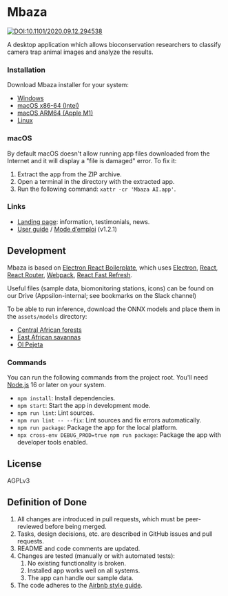 # Mbaza

[![DOI:10.1101/2020.09.12.294538](https://zenodo.org/badge/DOI/10.1101/2020.09.12.294538.svg)](https://doi.org/10.1101/2020.09.12.294538)

A desktop application which allows bioconservation researchers
to classify camera trap animal images and analyze the results.

### Installation

Download Mbaza installer for your system:
* [Windows](https://github.com/Appsilon/mbaza/releases/download/v2.1.0/Mbaza.AI.Setup.2.1.0.exe)
* [macOS x86-64 (Intel)](https://github.com/Appsilon/mbaza/releases/download/v2.1.0/Mbaza.AI-2.1.0-mac.zip)
* [macOS ARM64 (Apple M1)](https://github.com/Appsilon/mbaza/releases/download/v2.1.0/Mbaza.AI-2.1.0-arm64-mac.zip)
* [Linux](https://github.com/Appsilon/mbaza/releases/download/v2.1.0/Mbaza.AI-2.1.0.AppImage)

### macOS

By default macOS doesn't allow running app files downloaded from the Internet
and it will display a "file is damaged" error.
To fix it:
1. Extract the app from the ZIP archive.
2. Open a terminal in the directory with the extracted app.
3. Run the following command: `xattr -cr 'Mbaza AI.app'`.

### Links

* [Landing page](https://appsilon.com/data-for-good/mbaza-ai/):
information, testimonials, news.
* [User guide](https://github.com/Appsilon/mbaza/releases/download/v1.2.1/Mbaza.AI.user.guide.v1-2-1.EN.pdf)
/ [Mode d’emploi](https://github.com/Appsilon/mbaza/releases/download/v1.2.1/Mbaza.AI.user.guide.v1-2-1.FR.pdf) (v1.2.1)

## Development

Mbaza is based on [Electron React Boilerplate](https://github.com/electron-react-boilerplate/electron-react-boilerplate),
which uses
[Electron](https://electron.atom.io/),
[React](https://facebook.github.io/react/),
[React Router](https://github.com/reactjs/react-router),
[Webpack](https://webpack.js.org/),
[React Fast Refresh](https://www.npmjs.com/package/react-refresh).

Useful files (sample data, biomonitoring stations, icons)
can be found on our Drive (Appsilon-internal; see bookmarks on the Slack channel)

To be able to run inference,
download the ONNX models and place them in the `assets/models` directory:
* [Central African forests](https://drive.google.com/uc?export=download&id=1HHmUdq5kUib2e05YgtBQGyS-146-Q5S5)
* [East African savannas](https://drive.google.com/uc?export=download&id=1UeJ4nIv_uORhmYqRGAKRjmcG39gTcBKn)
* [Ol Pejeta](https://drive.google.com/uc?export=download&id=1YpRLde9t2OL-60a0M3vNeoem5tK6JjXJ)

### Commands

You can run the following commands from the project root.
You'll need [Node.js](https://nodejs.org/en/) 16 or later on your system.

* `npm install`: Install dependencies.
* `npm start`: Start the app in development mode.
* `npm run lint`: Lint sources.
* `npm run lint -- --fix`: Lint sources and fix errors automatically.
* `npm run package`: Package the app for the local platform.
* `npx cross-env DEBUG_PROD=true npm run package`: Package the app with developer tools enabled.

## License

AGPLv3

## Definition of Done

1. All changes are introduced in pull requests,
which must be peer-reviewed before being merged.
2. Tasks, design decisions, etc. are described in GitHub issues and pull requests.
3. README and code comments are updated.
4. Changes are tested (manually or with automated tests):
    1. No existing functionality is broken.
    2. Installed app works well on all systems.
    3. The app can handle our sample data.
5. The code adheres to the [Airbnb style guide](https://github.com/airbnb/javascript).
